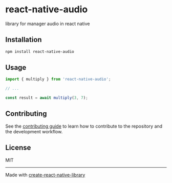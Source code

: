 # react-native-audio

library for manager audio in react native

## Installation

```sh
npm install react-native-audio
```

## Usage

```js
import { multiply } from 'react-native-audio';

// ...

const result = await multiply(3, 7);
```

## Contributing

See the [contributing guide](CONTRIBUTING.md) to learn how to contribute to the repository and the development workflow.

## License

MIT

---

Made with [create-react-native-library](https://github.com/callstack/react-native-builder-bob)
